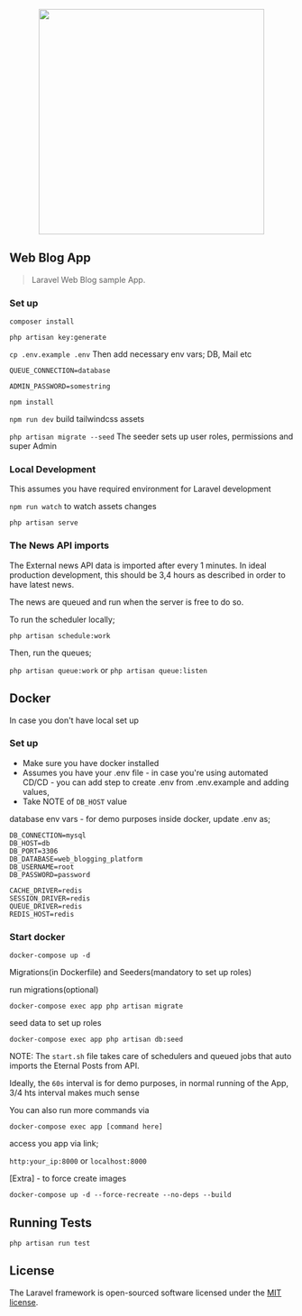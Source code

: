 <p align="center"><a href="https://laravel.com" target="_blank"><img src="https://raw.githubusercontent.com/laravel/art/master/logo-lockup/5%20SVG/2%20CMYK/1%20Full%20Color/laravel-logolockup-cmyk-red.svg" width="400"></a></p>

## Web Blog App

> Laravel Web Blog sample App.

### Set up

`composer install`

`php artisan key:generate`

`cp .env.example .env` Then add necessary env vars; DB, Mail etc

`QUEUE_CONNECTION=database`

`ADMIN_PASSWORD=somestring`

`npm install`

`npm run dev` build tailwindcss assets

`php artisan migrate --seed` The seeder sets up user roles, permissions and super Admin


### Local Development
This assumes you have required environment for Laravel development

`npm run watch` to watch assets changes

`php artisan serve`

### The News API imports
The External news API data is imported after every 1 minutes. In ideal production development, this should be 3,4 hours as described in order to have latest news.

The news are queued and run when the server is free to do so.

To run the scheduler locally;

` php artisan schedule:work
`

Then, run the queues;

`php artisan queue:work` or `php artisan queue:listen`


## Docker
In case you don't have local set up
### Set up
- Make sure you have docker installed
- Assumes you have your .env file - in case you're using automated CD/CD -  you can add step to create .env from .env.example and adding values,
- Take NOTE of `DB_HOST` value

database env vars - for demo purposes inside docker, update .env as;
```dotenv
DB_CONNECTION=mysql
DB_HOST=db
DB_PORT=3306
DB_DATABASE=web_blogging_platform
DB_USERNAME=root
DB_PASSWORD=password

CACHE_DRIVER=redis
SESSION_DRIVER=redis
QUEUE_DRIVER=redis
REDIS_HOST=redis
```

### Start docker
`docker-compose up -d`

Migrations(in Dockerfile) and Seeders(mandatory to set up roles)

run migrations(optional)

`docker-compose exec app php artisan migrate`

seed data to set up roles

`docker-compose exec app php artisan db:seed`

NOTE: The `start.sh` file takes care of schedulers and queued jobs that auto imports the Eternal Posts from API.

Ideally, the `60s` interval is for demo purposes, in normal running of the App, 3/4 hts interval makes much sense

You can also run more commands via

`docker-compose exec app [command here]`

access you app via link;

`http:your_ip:8000` or `localhost:8000`

[Extra] - to force  create images

`docker-compose up -d --force-recreate --no-deps --build`

## Running Tests

`php artisan run test`

## License

The Laravel framework is open-sourced software licensed under the [MIT license](https://opensource.org/licenses/MIT).
